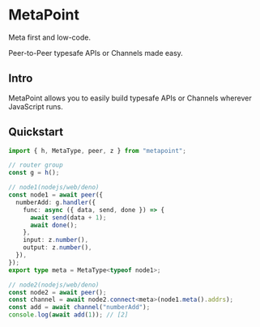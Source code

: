 # MetaPoint

Meta first and low-code.

Peer-to-Peer typesafe APIs or Channels made easy.

## Intro

MetaPoint allows you to easily build typesafe APIs or Channels wherever
JavaScript runs.

## Quickstart

```typescript
import { h, MetaType, peer, z } from "metapoint";

// router group
const g = h();

// node1(nodejs/web/deno)
const node1 = await peer({
  numberAdd: g.handler({
    func: async ({ data, send, done }) => {
      await send(data + 1);
      await done();
    },
    input: z.number(),
    output: z.number(),
  }),
});
export type meta = MetaType<typeof node1>;

// node2(nodejs/web/deno)
const node2 = await peer();
const channel = await node2.connect<meta>(node1.meta().addrs);
const add = await channel("numberAdd");
console.log(await add(1)); // [2]
```
